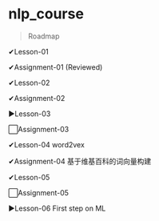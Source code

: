 # nlp_course

> Roadmap

✔Lesson-01

✔Assignment-01 (Reviewed)

✔Lesson-02

✔Assignment-02

▶Lesson-03

⬜Assignment-03

✔Lesson-04 word2vex

✔Assignment-04 基于维基百科的词向量构建

✔Lesson-05

⬜Assignment-05

▶Lesson-06 First step on ML
